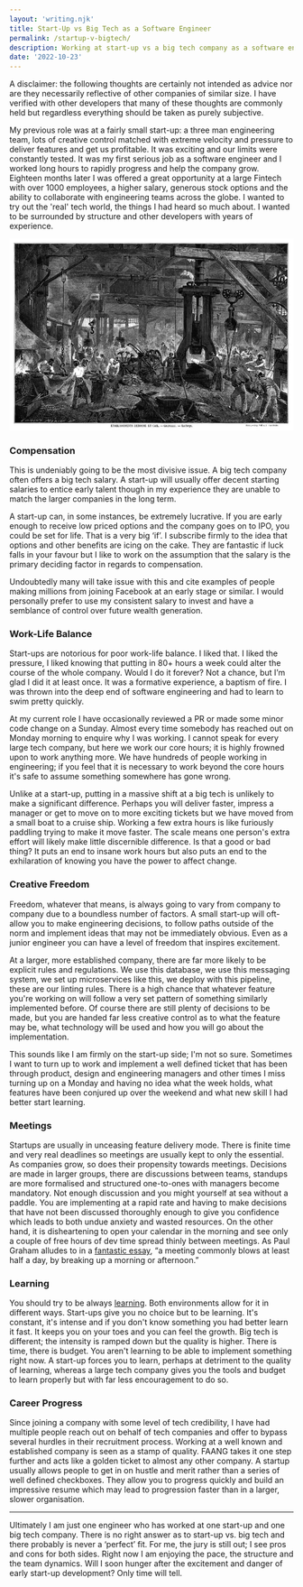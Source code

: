 ```yaml
---
layout: 'writing.njk'
title: Start-Up vs Big Tech as a Software Engineer
permalink: /startup-v-bigtech/
description: Working at start-up vs a big tech company as a software engineer.
date: '2022-10-23'
---
```


A disclaimer: the following thoughts are certainly not intended as advice nor are they necessarily reflective of other companies of similar size. I have verified with other developers that many of these thoughts are commonly held but regardless everything should be taken as purely subjective.

My previous role was at a fairly small start-up: a three man engineering team, lots of creative control matched with extreme velocity and pressure to deliver features and get us profitable. It was exciting and our limits were constantly tested. It was my first serious job as a software engineer and I worked long hours to rapidly progress and help the company grow. Eighteen months later I was offered a great opportunity at a large Fintech with over 1000 employees, a higher salary, generous stock options and the ability to collaborate with engineering teams across the globe. I wanted to try out the 'real' tech world, the things I had heard so much about. I wanted to be surrounded by structure and other developers with years of experience.

![The Forge at the Derosne & Cail Company, Grenelle by Edmond Morin](/assets/images/callofforge.webp 'The Forge at the Derosne & Cail Company, Grenelle by Edmond Morin')

### Compensation

This is undeniably going to be the most divisive issue. A big tech company often offers a big tech salary. A start-up will usually offer decent starting salaries to entice early talent though in my experience they are unable to match the larger companies in the long term.

A start-up can, in some instances, be extremely lucrative. If you are early enough to receive low priced options and the company goes on to IPO, you could be set for life. That is a very big ‘if’. I subscribe firmly to the idea that options and other benefits are icing on the cake. They are fantastic if luck falls in your favour but I like to work on the assumption that the salary is the primary deciding factor in regards to compensation.

Undoubtedly many will take issue with this and cite examples of people making millions from joining Facebook at an early stage or similar. I would personally prefer to use my consistent salary to invest and have a semblance of control over future wealth generation.

### Work-Life Balance

Start-ups are notorious for poor work-life balance. I liked that. I liked the pressure, I liked knowing that putting in 80+ hours a week could alter the course of the whole company. Would I do it forever? Not a chance, but I’m glad I did it at least once. It was a formative experience, a baptism of fire. I was thrown into the deep end of software engineering and had to learn to swim pretty quickly.

At my current role I have occasionally reviewed a PR or made some minor code change on a Sunday. Almost every time somebody has reached out on Monday morning to enquire why I was working. I cannot speak for every large tech company, but here we work our core hours; it is highly frowned upon to work anything more. We have hundreds of people working in engineering; if you feel that it is necessary to work beyond the core hours it's safe to assume something somewhere has gone wrong.

Unlike at a start-up, putting in a massive shift at a big tech is unlikely to make a significant difference. Perhaps you will deliver faster, impress a manager or get to move on to more exciting tickets but we have moved from a small boat to a cruise ship. Working a few extra hours is like furiously paddling trying to make it move faster. The scale means one person's extra effort will likely make little discernible difference. Is that a good or bad thing? It puts an end to insane work hours but also puts an end to the exhilaration of knowing you have the power to affect change.

### Creative Freedom

Freedom, whatever that means, is always going to vary from company to company due to a boundless number of factors. A small start-up will oft-allow you to make engineering decisions, to follow paths outside of the norm and implement ideas that may not be immediately obvious. Even as a junior engineer you can have a level of freedom that inspires excitement.

At a larger, more established company, there are far more likely to be explicit rules and regulations. We use this database, we use this messaging system, we set up microservices like this, we deploy with this pipeline, these are our linting rules. There is a high chance that whatever feature you're working on will follow a very set pattern of something similarly implemented before. Of course there are still plenty of decisions to be made, but you are handed far less creative control as to what the feature may be, what technology will be used and how you will go about the implementation.

This sounds like I am firmly on the start-up side; I'm not so sure. Sometimes I want to turn up to work and implement a well defined ticket that has been through product, design and engineering managers and other times I miss turning up on a Monday and having no idea what the week holds, what features have been conjured up over the weekend and what new skill I had better start learning.

### Meetings

Startups are usually in unceasing feature delivery mode. There is finite time and very real deadlines so meetings are usually kept to only the essential. As companies grow, so does their propensity towards meetings. Decisions are made in larger groups, there are discussions between teams, standups are more formalised and structured one-to-ones with managers become mandatory.
Not enough discussion and you might yourself at sea without a paddle. You are implementing at a rapid rate and having to make decisions that have not been discussed thoroughly enough to give you confidence which leads to both undue anxiety and wasted resources. On the other hand, it is disheartening to open your calendar in the morning and see only a couple of free hours of dev time spread thinly between meetings. As Paul Graham alludes to in a [fantastic essay](http://paulgraham.com/makersschedule.html), “a meeting commonly blows at least half a day, by breaking up a morning or afternoon.”

### Learning

You should try to be always [learning](https://blog.samaltman.com/how-to-be-successful). Both environments allow for it in different ways. Start-ups give you no choice but to be learning. It's constant, it's intense and if you don't know something you had better learn it fast. It keeps you on your toes and you can feel the growth.
Big tech is different; the intensity is ramped down but the quality is higher. There is time, there is budget. You aren't learning to be able to implement something right now. A start-up forces you to learn, perhaps at detriment to the quality of learning, whereas a large tech company gives you the tools and budget to learn properly but with far less encouragement to do so.

### Career Progress

Since joining a company with some level of tech credibility, I have had multiple people reach out on behalf of tech companies and offer to bypass several hurdles in their recruitment process. Working at a well known and established company is seen as a stamp of quality. FAANG takes it one step further and acts like a golden ticket to almost any other company. A startup usually allows people to get in on hustle and merit rather than a series of well defined checkboxes. They allow you to progress quickly and build an impressive resume which may lead to progression faster than in a larger, slower organisation.

---

Ultimately I am just one engineer who has worked at one start-up and one big tech company. There is no right answer as to start-up vs. big tech and there probably is never a ‘perfect’ fit. For me, the jury is still out; I see pros and cons for both sides. Right now I am enjoying the pace, the structure and the team dynamics. Will I soon hunger after the excitement and danger of early start-up development? Only time will tell.
